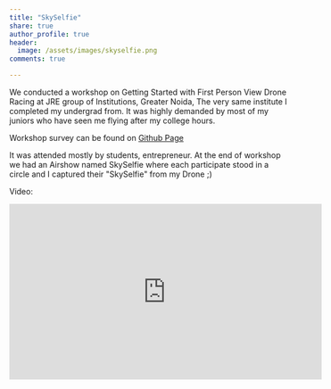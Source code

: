 ```yaml
---
title: "SkySelfie"
share: true
author_profile: true
header:
  image: /assets/images/skyselfie.png
comments: true  

---
```


We conducted a workshop on Getting Started with First Person View Drone Racing at JRE group of Institutions, Greater Noida, The very same institute I completed my undergrad from. It was highly demanded by most of my juniors who have seen me flying after my college hours.

Workshop survey can be found on [Github Page](https://github.com/Team-SDIoT/SDIoT_Events/tree/master/Workshops/FPV-Drone-Racing-101/JRE)

It was attended mostly by students, entrepreneur. At the end of workshop we had an Airshow named SkySelfie where each participate stood in a circle and I captured their "SkySelfie" from my Drone ;)

Video:
<iframe width="560" height="315" src="https://www.youtube.com/embed/xx-MSRvAeJE" frameborder="0" allowfullscreen></iframe>  
